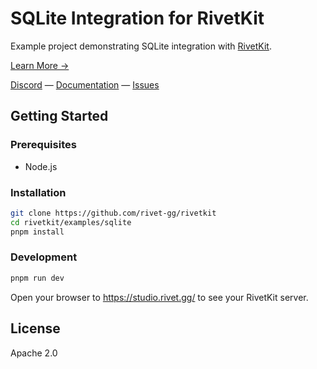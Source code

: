 # SQLite Integration for RivetKit

Example project demonstrating SQLite integration with [RivetKit](https://rivetkit.org).

[Learn More →](https://github.com/rivet-gg/rivetkit)

[Discord](https://rivet.gg/discord) — [Documentation](https://rivetkit.org) — [Issues](https://github.com/rivet-gg/rivetkit/issues)

## Getting Started

### Prerequisites

- Node.js

### Installation

```sh
git clone https://github.com/rivet-gg/rivetkit
cd rivetkit/examples/sqlite
pnpm install
```

### Development
```sh
pnpm run dev
```
Open your browser to https://studio.rivet.gg/ to see your RivetKit server.

## License

Apache 2.0

